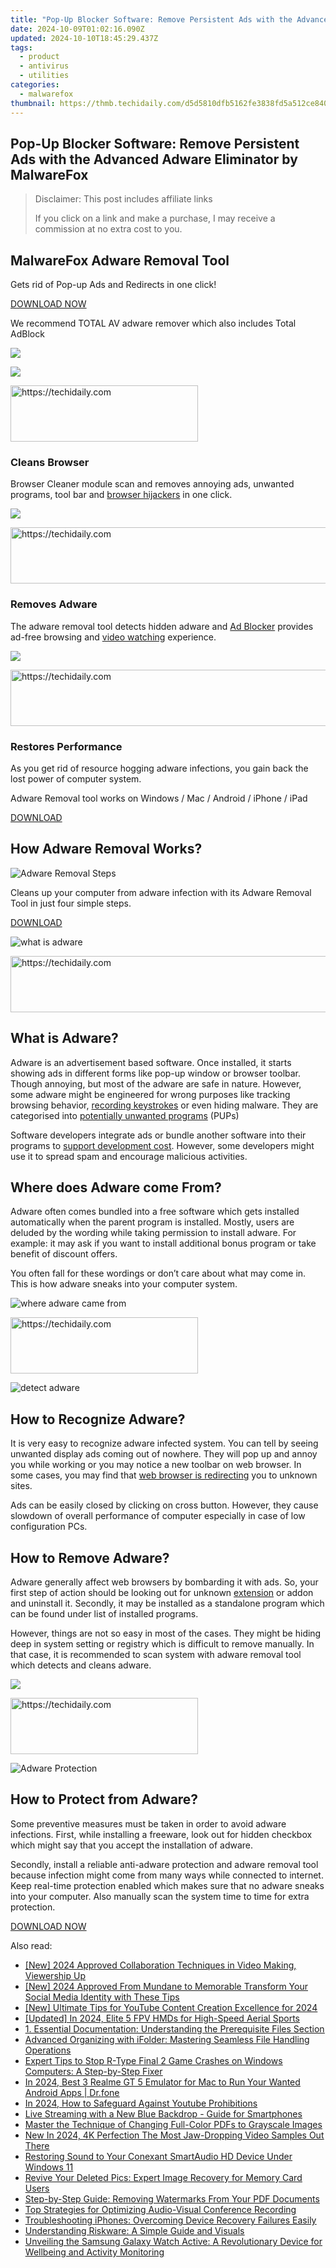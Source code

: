 ```yaml
---
title: "Pop-Up Blocker Software: Remove Persistent Ads with the Advanced Adware Eliminator by MalwareFox"
date: 2024-10-09T01:02:16.090Z
updated: 2024-10-10T18:45:29.437Z
tags:
  - product
  - antivirus
  - utilities
categories:
  - malwarefox
thumbnail: https://thmb.techidaily.com/d5d5810dfb5162fe3838fd5a512ce840bf5c9c8c52397ab8a1f2ef651a47611e.jpg
---
```


## Pop-Up Blocker Software: Remove Persistent Ads with the Advanced Adware Eliminator by MalwareFox

>  Disclaimer: This post includes affiliate links
>
>  If you click on a link and make a purchase, I may receive a commission at no extra cost to you.
>

## **MalwareFox Adware Removal Tool**

Gets rid of Pop-up Ads and Redirects in one click!

[DOWNLOAD NOW](https://tools.techidaily.com/malwarefox/products/) 

We recommend TOTAL AV adware remover which also includes Total AdBlock

![](https://www.malwarefox.com/wp-content/uploads/2022/07/totalav-window.webp)

![](https://malwarefox.com/wp-content/uploads/2017/06/sweep.jpg)

<!-- affiliate ads begin -->
<a href="https://aligracehair.sjv.io/c/5597632/2027162/19272" target="_top" id="2027162">
  <img src="//a.impactradius-go.com/display-ad/19272-2027162" border="0" alt="https://techidaily.com" width="300" height="90"/>
</a>
<img height="0" width="0" src="https://aligracehair.sjv.io/i/5597632/2027162/19272" style="position:absolute;visibility:hidden;" border="0" />
<!-- affiliate ads end -->

### Cleans Browser

Browser Cleaner module scan and removes annoying ads, unwanted programs, tool bar and [browser hijackers](https://tools.techidaily.com/malwarefox/products/) in one click.

![](https://malwarefox.com/wp-content/uploads/2017/06/bug.jpg)

<!-- affiliate ads begin -->
<a href="https://appsumo.8odi.net/c/5597632/2123750/7443" target="_top" id="2123750">
  <img src="//a.impactradius-go.com/display-ad/7443-2123750" border="0" alt="https://techidaily.com" width="728" height="90"/>
</a>
<img height="0" width="0" src="https://appsumo.8odi.net/i/5597632/2123750/7443" style="position:absolute;visibility:hidden;" border="0" />
<!-- affiliate ads end -->

### Removes Adware

The adware removal tool detects hidden adware and [Ad Blocker](https://tools.techidaily.com/malwarefox/products/) provides ad-free browsing and [video watching](https://tools.techidaily.com/malwarefox/products/) experience.

![](https://malwarefox.com/wp-content/uploads/2017/06/performnce.jpg)

<!-- affiliate ads begin -->
<a href="https://aligracehair.sjv.io/c/5597632/2006946/19272" target="_top" id="2006946">
  <img src="//a.impactradius-go.com/display-ad/19272-2006946" border="0" alt="https://techidaily.com" width="728" height="90"/>
</a>
<img height="0" width="0" src="https://aligracehair.sjv.io/i/5597632/2006946/19272" style="position:absolute;visibility:hidden;" border="0" />
<!-- affiliate ads end -->

### Restores Performance

As you get rid of resource hogging adware infections, you gain back the lost power of computer system.

Adware Removal tool works on Windows / Mac / Android / iPhone / iPad

[DOWNLOAD](https://tools.techidaily.com/malwarefox/products/) 

## How Adware Removal Works?

![Adware Removal Steps](https://malwarefox.com/wp-content/uploads/2017/06/adware-removal-procedure.png)

Cleans up your computer from adware infection with its Adware Removal Tool in just four simple steps.

[DOWNLOAD](https://tools.techidaily.com/malwarefox/products/) 

![what is adware](https://malwarefox.com/wp-content/uploads/2017/06/what-is-adware.png "what is adware")

<!-- affiliate ads begin -->
<a href="https://aligracehair.sjv.io/c/5597632/1925570/19272" target="_top" id="1925570">
  <img src="//a.impactradius-go.com/display-ad/19272-1925570" border="0" alt="https://techidaily.com" width="728" height="90"/>
</a>
<img height="0" width="0" src="https://aligracehair.sjv.io/i/5597632/1925570/19272" style="position:absolute;visibility:hidden;" border="0" />
<!-- affiliate ads end -->

## What is Adware?

Adware is an advertisement based software. Once installed, it starts showing ads in different forms like pop-up window or browser toolbar. Though annoying, but most of the adware are safe in nature. However, some adware might be engineered for wrong purposes like tracking browsing behavior, [recording keystrokes](https://tools.techidaily.com/malwarefox/products/) or even hiding malware. They are categorised into [potentially unwanted programs](https://tools.techidaily.com/malwarefox/products/) (PUPs)

Software developers integrate ads or bundle another software into their programs to [support development cost](https://tools.techidaily.com/malwarefox/products/). However, some developers might use it to spread spam and encourage malicious activities.

## Where does Adware come From?

Adware often comes bundled into a free software which gets installed automatically when the parent program is installed. Mostly, users are deluded by the wording while taking permission to install adware. For example: it may ask if you want to install additional bonus program or take benefit of discount offers.

You often fall for these wordings or don’t care about what may come in. This is how adware sneaks into your computer system.

![where adware came from](https://malwarefox.com/wp-content/uploads/2017/06/what-is-adware.jpg "where adware came from")

<!-- affiliate ads begin -->
<a href="https://aligracehair.sjv.io/c/5597632/1902319/19272" target="_top" id="1902319">
  <img src="//a.impactradius-go.com/display-ad/19272-1902319" border="0" alt="https://techidaily.com" width="300" height="90"/>
</a>
<img height="0" width="0" src="https://aligracehair.sjv.io/i/5597632/1902319/19272" style="position:absolute;visibility:hidden;" border="0" />
<!-- affiliate ads end -->

![detect adware](https://malwarefox.com/wp-content/uploads/2017/06/recognize-adware.png "detect adware")

## How to Recognize Adware?

It is very easy to recognize adware infected system. You can tell by seeing unwanted display ads coming out of nowhere. They will pop up and annoy you while working or you may notice a new toolbar on web browser. In some cases, you may find that [web browser is redirecting](https://tools.techidaily.com/malwarefox/products/) you to unknown sites.

Ads can be easily closed by clicking on cross button. However, they cause slowdown of overall performance of computer especially in case of low configuration PCs.

## How to Remove Adware?

Adware generally affect web browsers by bombarding it with ads. So, your first step of action should be looking out for unknown [extension](https://tools.techidaily.com/malwarefox/products/) or addon and uninstall it. Secondly, it may be installed as a standalone program which can be found under list of installed programs.

However, things are not so easy in most of the cases. They might be hiding deep in system setting or registry which is difficult to remove manually. In that case, it is recommended to scan system with adware removal tool which detects and cleans adware.

![](https://malwarefox.com/wp-content/uploads/2017/06/remove-adware.png)

<!-- affiliate ads begin -->
<a href="https://aligracehair.sjv.io/c/5597632/2080328/19272" target="_top" id="2080328">
  <img src="//a.impactradius-go.com/display-ad/19272-2080328" border="0" alt="https://techidaily.com" width="300" height="90"/>
</a>
<img height="0" width="0" src="https://aligracehair.sjv.io/i/5597632/2080328/19272" style="position:absolute;visibility:hidden;" border="0" />
<!-- affiliate ads end -->

![Adware Protection](https://malwarefox.com/wp-content/uploads/2017/06/adware-protection.png "Adware Protection")

## How to Protect from Adware?

Some preventive measures must be taken in order to avoid adware infections. First, while installing a freeware, look out for hidden checkbox which might say that you accept the installation of adware.

Secondly, install a reliable anti-adware protection and adware removal tool because infection might come from many ways while connected to internet. Keep real-time protection enabled which makes sure that no adware sneaks into your computer. Also manually scan the system time to time for extra protection.

[DOWNLOAD NOW](https://tools.techidaily.com/malwarefox/products/)

<ins class="adsbygoogle"
     style="display:block"
     data-ad-format="autorelaxed"
     data-ad-client="ca-pub-7571918770474297"
     data-ad-slot="1223367746"></ins>

<ins class="adsbygoogle"
     style="display:block"
     data-ad-client="ca-pub-7571918770474297"
     data-ad-slot="8358498916"
     data-ad-format="auto"
     data-full-width-responsive="true"></ins>

<span class="atpl-alsoreadstyle">Also read:</span>
<div><ul>
<li><a href="https://facebook-record-videos.techidaily.com/new-2024-approved-collaboration-techniques-in-video-making-viewership-up/"><u>[New] 2024 Approved Collaboration Techniques in Video Making, Viewership Up</u></a></li>
<li><a href="https://facebook-video-content.techidaily.com/new-2024-approved-from-mundane-to-memorable-transform-your-social-media-identity-with-these-tips/"><u>[New] 2024 Approved From Mundane to Memorable Transform Your Social Media Identity with These Tips</u></a></li>
<li><a href="https://youtube-blog.techidaily.com/ltimate-tips-for-youtube-content-creation-excellence-for-2024/"><u>[New] Ultimate Tips for YouTube Content Creation Excellence for 2024</u></a></li>
<li><a href="https://fox-boxes.techidaily.com/updated-in-2024-elite-5-fpv-hmds-for-high-speed-aerial-sports/"><u>[Updated] In 2024, Elite 5 FPV HMDs for High-Speed Aerial Sports</u></a></li>
<li><a href="https://fox-within.techidaily.com/1-essential-documentation-understanding-the-prerequisite-files-section/"><u>1. Essential Documentation: Understanding the Prerequisite Files Section</u></a></li>
<li><a href="https://fox-within.techidaily.com/advanced-organizing-with-ifolder-mastering-seamless-file-handling-operations/"><u>Advanced Organizing with iFolder: Mastering Seamless File Handling Operations</u></a></li>
<li><a href="https://win-solutions.techidaily.com/expert-tips-to-stop-r-type-final-2-game-crashes-on-windows-computers-a-step-by-step-fixer/"><u>Expert Tips to Stop R-Type Final 2 Game Crashes on Windows Computers: A Step-by-Step Fixer</u></a></li>
<li><a href="https://screen-mirror.techidaily.com/in-2024-best-3-realme-gt-5-emulator-for-mac-to-run-your-wanted-android-apps-drfone-by-drfone-android/"><u>In 2024, Best 3 Realme GT 5 Emulator for Mac to Run Your Wanted Android Apps | Dr.fone</u></a></li>
<li><a href="https://youtube-data.techidaily.com/24-how-to-safeguard-against-youtube-prohibitions/"><u>In 2024, How to Safeguard Against Youtube Prohibitions</u></a></li>
<li><a href="https://fox-within.techidaily.com/live-streaming-with-a-new-blue-backdrop-guide-for-smartphones/"><u>Live Streaming with a New Blue Backdrop - Guide for Smartphones</u></a></li>
<li><a href="https://fox-within.techidaily.com/master-the-technique-of-changing-full-color-pdfs-to-grayscale-images/"><u>Master the Technique of Changing Full-Color PDFs to Grayscale Images</u></a></li>
<li><a href="https://smart-video-creator.techidaily.com/new-in-2024-4k-perfection-the-most-jaw-dropping-video-samples-out-there/"><u>New In 2024, 4K Perfection The Most Jaw-Dropping Video Samples Out There</u></a></li>
<li><a href="https://sound-issues.techidaily.com/restoring-sound-to-your-conexant-smartaudio-hd-device-under-windows-11/"><u>Restoring Sound to Your Conexant SmartAudio HD Device Under Windows 11</u></a></li>
<li><a href="https://fox-within.techidaily.com/revive-your-deleted-pics-expert-image-recovery-for-memory-card-users/"><u>Revive Your Deleted Pics: Expert Image Recovery for Memory Card Users</u></a></li>
<li><a href="https://fox-within.techidaily.com/step-by-step-guide-removing-watermarks-from-your-pdf-documents/"><u>Step-by-Step Guide: Removing Watermarks From Your PDF Documents</u></a></li>
<li><a href="https://fox-within.techidaily.com/top-strategies-for-optimizing-audio-visual-conference-recording/"><u>Top Strategies for Optimizing Audio-Visual Conference Recording</u></a></li>
<li><a href="https://fox-within.techidaily.com/troubleshooting-iphones-overcoming-device-recovery-failures-easily/"><u>Troubleshooting iPhones: Overcoming Device Recovery Failures Easily</u></a></li>
<li><a href="https://fox-within.techidaily.com/understanding-riskware-a-simple-guide-and-visuals/"><u>Understanding Riskware: A Simple Guide and Visuals</u></a></li>
<li><a href="https://buynow-marvelous.techidaily.com/unveiling-the-samsung-galaxy-watch-active-a-revolutionary-device-for-wellbeing-and-activity-monitoring/"><u>Unveiling the Samsung Galaxy Watch Active: A Revolutionary Device for Wellbeing and Activity Monitoring</u></a></li>
</ul></div>


